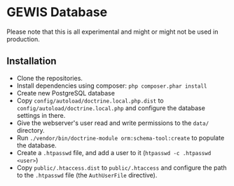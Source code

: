 GEWIS Database
==============

Please note that this is all experimental and might or might not be used in production.


Installation
------------

- Clone the repositories.
- Install dependencies using composer: `php composer.phar install`
- Create new PostgreSQL database
- Copy `config/autoload/doctrine.local.php.dist` to
  `config/autoload/doctrine.local.php` and configure the database settings in
  there.
- Give the webserver's user read and write permissions to the `data/`
  directory.
- Run `./vendor/bin/doctrine-module orm:schema-tool:create` to populate the
  database.
- Create a `.htpasswd` file, and add a user to it (`htpasswd -c .htpasswd
  <user>`)
- Copy `public/.htaccess.dist` to `public/.htaccess` and configure the path to
  the `.htpasswd` file (the `AuthUserFile` directive).
